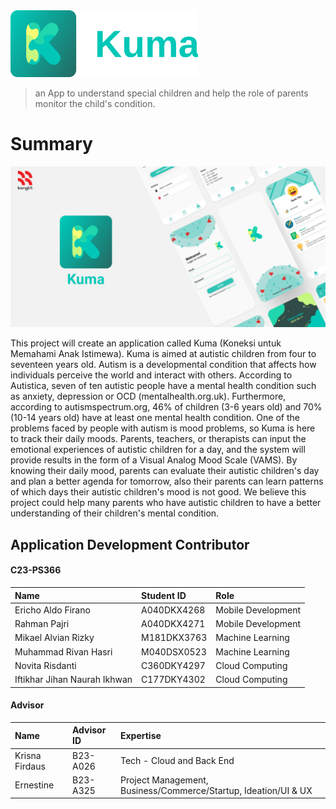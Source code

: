 <img src="https://raw.githubusercontent.com/KUMA-Capstone/Kuma-App/image-assets/logo.svg" alt="Logo" width="300">

> an App to understand special children and help the role of parents monitor the child's condition.


# Summary
![App Screenshot](https://raw.githubusercontent.com/KUMA-Capstone/Kuma-App/image-assets/banner.png)

This project will create an application called Kuma (Koneksi untuk Memahami Anak Istimewa). Kuma is aimed at autistic children from four to seventeen years old. Autism is a developmental condition that affects how individuals perceive the world and interact with others. According to Autistica, seven of ten autistic people have a mental health condition such as anxiety, depression or OCD (mentalhealth.org.uk). Furthermore, according to autismspectrum.org, 46% of children (3-6 years old) and 70% (10-14 years old) have at least one mental health condition. One of the problems faced by people with autism is mood problems, so Kuma is here to track their daily moods. Parents, teachers, or therapists can input the emotional experiences of autistic children for a day, and the system will provide results in the form of a Visual Analog Mood Scale (VAMS). By knowing their daily mood, parents can evaluate their autistic children's day and plan a better agenda for tomorrow, also their parents can learn patterns of which days their autistic children's mood is not good. We believe this project could help many parents who have autistic children to have a better understanding of their children's mental condition.

## Application Development Contributor

#### C23-PS366

| Name | Student ID | Role |
| :--- | :--- | :--- |
| Ericho Aldo Firano | A040DKX4268 | Mobile Development |
| Rahman Pajri | A040DKX4271 | Mobile Development |
| Mikael Alvian Rizky | M181DKX3763 | Machine Learning |
| Muhammad Rivan Hasri | M040DSX0523 | Machine Learning |
| Novita Risdanti | C360DKY4297 | Cloud Computing |
| Iftikhar Jihan Naurah Ikhwan | C177DKY4302 | Cloud Computing |

#### Advisor

| Name | Advisor ID | Expertise |
| :--- | :--- | :--- |
| Krisna Firdaus | B23-A026 | Tech - Cloud and Back End |
| Ernestine | B23-A325 | Project Management, Business/Commerce/Startup, Ideation/UI & UX |

